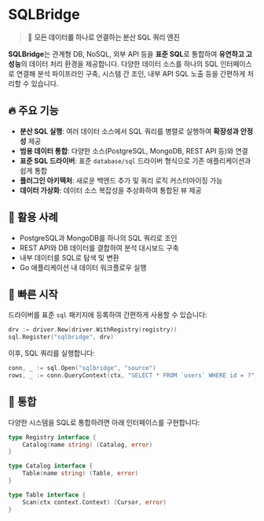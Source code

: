 # SQLBridge

> 🚀 **모든 데이터를 하나로 연결하는 분산 SQL 쿼리 엔진**

**SQLBridge**는 관계형 DB, NoSQL, 외부 API 등을 **표준 SQL**로 통합하여 **유연하고 고성능**의 데이터 처리 환경을 제공합니다. 다양한 데이터 소스를 하나의 SQL 인터페이스로 연결해 분석 파이프라인 구축, 시스템 간 조인, 내부 API SQL 노출 등을 간편하게 처리할 수 있습니다.

## 🔥 주요 기능

- **분산 SQL 실행**: 여러 데이터 소스에서 SQL 쿼리를 병렬로 실행하여 **확장성과 안정성** 제공
- **범용 데이터 통합**: 다양한 소스(PostgreSQL, MongoDB, REST API 등)와 연결
- **표준 SQL 드라이버**: 표준 `database/sql` 드라이버 형식으로 기존 애플리케이션과 쉽게 통합
- **플러그인 아키텍처**: 새로운 백엔드 추가 및 쿼리 로직 커스터마이징 가능
- **데이터 가상화**: 데이터 소스 복잡성을 추상화하여 통합된 뷰 제공

## 🧩 활용 사례

- PostgreSQL과 MongoDB를 하나의 SQL 쿼리로 조인
- REST API와 DB 데이터를 결합하여 분석 대시보드 구축
- 내부 데이터를 SQL로 탐색 및 변환
- Go 애플리케이션 내 데이터 워크플로우 실행

## 🚀 빠른 시작

드라이버를 표준 `sql` 패키지에 등록하여 간편하게 사용할 수 있습니다:

```go
drv := driver.New(driver.WithRegistry(registry))
sql.Register("sqlbridge", drv)
```

이후, SQL 쿼리를 실행합니다:

```go
conn, _ := sql.Open("sqlbridge", "source")
rows, _ := conn.QueryContext(ctx, "SELECT * FROM `users` WHERE id = ?", id)
```

## 🔗 통합

다양한 시스템을 SQL로 통합하려면 아래 인터페이스를 구현합니다:

```go
type Registry interface {
    Catalog(name string) (Catalog, error)
}

type Catalog interface {
    Table(name string) (Table, error)
}

type Table interface {
    Scan(ctx context.Context) (Cursor, error)
}
```